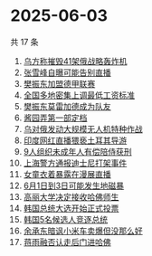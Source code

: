 # 2025-06-03

共 17 条

<!-- BEGIN ZHIHUSEARCH -->
<!-- 最后更新时间 Tue Jun 03 2025 15:18:05 GMT+0800 (China Standard Time) -->

1. [乌方称摧毁41架俄战略轰炸机](https://www.zhihu.com/search?q=%E4%B9%8C%E6%96%B9%E7%A7%B0%E6%91%A7%E6%AF%8141%E6%9E%B6%E4%BF%84%E6%88%98%E7%95%A5%E8%BD%B0%E7%82%B8%E6%9C%BA)
1. [张雪峰自曝可能告别直播](https://www.zhihu.com/search?q=%E5%BC%A0%E9%9B%AA%E5%B3%B0%E8%87%AA%E6%9B%9D%E5%8F%AF%E8%83%BD%E5%91%8A%E5%88%AB%E7%9B%B4%E6%92%AD)
1. [樊振东加盟德甲联赛](https://www.zhihu.com/search?q=%E6%A8%8A%E6%8C%AF%E4%B8%9C%E5%8A%A0%E7%9B%9F%E5%BE%B7%E7%94%B2%E8%81%94%E8%B5%9B)
1. [全国多地密集上调最低工资标准](https://www.zhihu.com/search?q=%E5%85%A8%E5%9B%BD%E5%A4%9A%E5%9C%B0%E5%AF%86%E9%9B%86%E4%B8%8A%E8%B0%83%E6%9C%80%E4%BD%8E%E5%B7%A5%E8%B5%84%E6%A0%87%E5%87%86)
1. [樊振东莫雷加德成为队友](https://www.zhihu.com/search?q=%E6%A8%8A%E6%8C%AF%E4%B8%9C%E8%8E%AB%E9%9B%B7%E5%8A%A0%E5%BE%B7%E6%88%90%E4%B8%BA%E9%98%9F%E5%8F%8B)
1. [酱园弄第一部定档](https://www.zhihu.com/search?q=%E9%85%B1%E5%9B%AD%E5%BC%84%E7%AC%AC%E4%B8%80%E9%83%A8%E5%AE%9A%E6%A1%A3)
1. [乌对俄发动大规模无人机特种作战](https://www.zhihu.com/search?q=%E4%B9%8C%E5%AF%B9%E4%BF%84%E5%8F%91%E5%8A%A8%E5%A4%A7%E8%A7%84%E6%A8%A1%E6%97%A0%E4%BA%BA%E6%9C%BA%E7%89%B9%E7%A7%8D%E4%BD%9C%E6%88%98)
1. [印度网红直播猥亵土耳其导游](https://www.zhihu.com/search?q=%E5%8D%B0%E5%BA%A6%E7%BD%91%E7%BA%A2%E7%9B%B4%E6%92%AD%E7%8C%A5%E4%BA%B5%E5%9C%9F%E8%80%B3%E5%85%B6%E5%AF%BC%E6%B8%B8)
1. [9人组织未成年人有偿陪侍获刑](https://www.zhihu.com/search?q=9%E4%BA%BA%E7%BB%84%E7%BB%87%E6%9C%AA%E6%88%90%E5%B9%B4%E4%BA%BA%E6%9C%89%E5%81%BF%E9%99%AA%E4%BE%8D%E8%8E%B7%E5%88%91)
1. [上海警方通报迪士尼打架事件](https://www.zhihu.com/search?q=%E4%B8%8A%E6%B5%B7%E8%AD%A6%E6%96%B9%E9%80%9A%E6%8A%A5%E8%BF%AA%E5%A3%AB%E5%B0%BC%E6%89%93%E6%9E%B6%E4%BA%8B%E4%BB%B6)
1. [女童衣着暴露在漫展直播](https://www.zhihu.com/search?q=%E5%A5%B3%E7%AB%A5%E8%A1%A3%E7%9D%80%E6%9A%B4%E9%9C%B2%E5%9C%A8%E6%BC%AB%E5%B1%95%E7%9B%B4%E6%92%AD)
1. [6月1日到3日可能发生地磁暴](https://www.zhihu.com/search?q=6%E6%9C%881%E6%97%A5%E5%88%B03%E6%97%A5%E5%8F%AF%E8%83%BD%E5%8F%91%E7%94%9F%E5%9C%B0%E7%A3%81%E6%9A%B4)
1. [高丽大学决定接收哈佛师生](https://www.zhihu.com/search?q=%E9%AB%98%E4%B8%BD%E5%A4%A7%E5%AD%A6%E5%86%B3%E5%AE%9A%E6%8E%A5%E6%94%B6%E5%93%88%E4%BD%9B%E5%B8%88%E7%94%9F)
1. [韩国总统大选开始正式投票](https://www.zhihu.com/search?q=%E9%9F%A9%E5%9B%BD%E6%80%BB%E7%BB%9F%E5%A4%A7%E9%80%89%E5%BC%80%E5%A7%8B%E6%AD%A3%E5%BC%8F%E6%8A%95%E7%A5%A8)
1. [韩国5名候选人竞逐总统](https://www.zhihu.com/search?q=%E9%9F%A9%E5%9B%BD5%E5%90%8D%E5%80%99%E9%80%89%E4%BA%BA%E7%AB%9E%E9%80%90%E6%80%BB%E7%BB%9F)
1. [余承东暗讽小米车卖爆但没那么好](https://www.zhihu.com/search?q=%E4%BD%99%E6%89%BF%E4%B8%9C%E6%9A%97%E8%AE%BD%E5%B0%8F%E7%B1%B3%E8%BD%A6%E5%8D%96%E7%88%86%E4%BD%86%E6%B2%A1%E9%82%A3%E4%B9%88%E5%A5%BD)
1. [蒋雨融否认走后门进哈佛](https://www.zhihu.com/search?q=%E8%92%8B%E9%9B%A8%E8%9E%8D%E5%90%A6%E8%AE%A4%E8%B5%B0%E5%90%8E%E9%97%A8%E8%BF%9B%E5%93%88%E4%BD%9B)

<!-- END ZHIHUSEARCH -->
